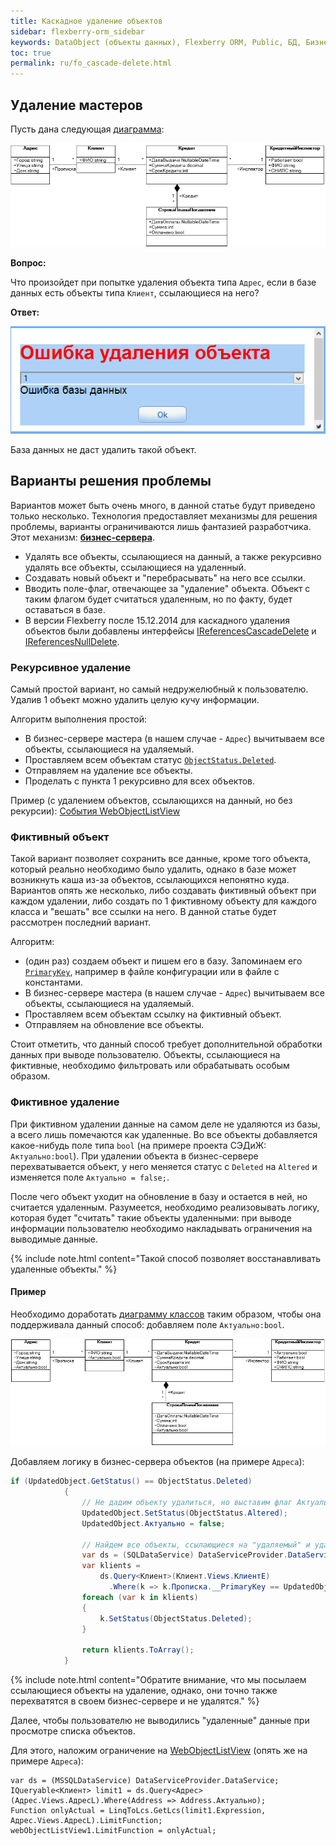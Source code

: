 ```yaml
---
title: Каскадное удаление объектов
sidebar: flexberry-orm_sidebar
keywords: DataObject (объекты данных), Flexberry ORM, Public, БД, Бизнес-серверы, Ограничения
toc: true
permalink: ru/fo_cascade-delete.html
---
```


## Удаление мастеров
Пусть дана следующая [диаграмма](fd_class-diagram.html):

![](/images/pages/products/flexberry-orm/cascade-delete/KreditDiagramm.png)

**Вопрос:**

Что произойдет при попытке удаления объекта типа `Адрес`, если в базе данных есть объекты типа `Клиент`, ссылающиеся на него?

**Ответ:**

![](/images/pages/products/flexberry-orm/cascade-delete/DeleteError.png)

База данных не даст удалить такой объект.

## Варианты решения проблемы
Вариантов может быть очень много, в данной статье будут приведено только несколько. Технология предоставляет механизмы для решения проблемы, варианты ограничиваются лишь фантазией разработчика. Этот механизм: **[бизнес-сервера](fo_business--servers--wrapper--business--facade.html)**.

* Удалять все объекты, ссылающиеся на данный, а также рекурсивно удалять все объекты, ссылающиеся на удаленный.
* Создавать новый объект и "перебрасывать" на него все ссылки.
* Вводить поле-флаг, отвечающее за "удаление" объекта. Объект с таким флагом будет считаться удаленным, но по факту, будет оставаться в базе.
* В версии Flexberry после 15.12.2014 для каскадного удаления объектов были добавлены интерфейсы [IReferencesCascadeDelete](fo_i-references-cascade-delete.html) и [IReferencesNullDelete](i-references-null-delete.html).

### Рекурсивное удаление
Самый простой вариант, но самый недружелюбный к пользователю. Удалив 1 объект можно удалить целую кучу информации.

Алгоритм выполнения простой:

* В бизнес-сервере мастера (в нашем случае - `Адрес`) вычитываем все объекты, ссылающиеся на удаляемый.
* Проставляем всем объектам статус [`ObjectStatus.Deleted`](fo_object-status-and-loading-state.html).
* Отправляем на удаление все объекты.
* Проделать с пункта 1 рекурсивно для всех объектов.

Пример (с удалением объектов, ссылающихся на данный, но без рекурсии): [События WebObjectListView](fa_w-o-l-v-events.html)

### Фиктивный объект

Такой вариант позволяет сохранить все данные, кроме того объекта, который реально необходимо было удалить, однако в базе может возникнуть каша из-за объектов, ссылающихся непонятно куда. Вариантов опять же несколько, либо создавать фиктивный объект при каждом удалении, либо создать по 1 фиктивному объекту для каждого класса и "вешать" все ссылки на него. В данной статье будет рассмотрен последний вариант.

Алгоритм:

* (один раз) создаем объект и пишем его в базу. Запоминаем его [`PrimaryKey`](fo_primary-keys-objects.html), например в файле конфигурации или в файле с константами.
* В бизнес-сервере мастера (в нашем случае - `Адрес`) вычитываем все объекты, ссылающиеся на удаляемый.
* Проставляем всем объектам ссылку на фиктивный объект.
* Отправляем на обновление все объекты.

Стоит отметить, что данный способ требует дополнительной обработки данных при выводе пользователю. Объекты, ссылающиеся на фиктивные, необходимо фильтровать или обрабатывать особым образом.

### Фиктивное удаление

При фиктивном удалении данные на самом деле не удаляются из базы, а всего лишь помечаются как удаленные. Во все объекты добавляется какое-нибудь поле типа `bool` (на примере проекта СЭДиЖ: `Актуально:bool`). При удалении объекта в бизнес-сервере перехватывается объект, у него меняется статус с `Deleted` на `Altered` и изменяется поле `Актуально = false;`.

После чего объект уходит на обновление в базу и остается в ней, но считается удаленным. Разумеется, необходимо реализовывать логику, которая будет "считать" такие объекты удаленными: при выводе информации пользователю необходимо накладывать ограничения на выводимые данные.

{% include note.html content="Такой способ позволяет восстанавливать удаленные объекты." %}

#### Пример
Необходимо доработать [диаграмму классов](fd_class-diagram.html) таким образом, чтобы она поддерживала данный способ: добавляем поле `Актуально:bool`.

![](/images/pages/products/flexberry-orm/cascade-delete/KreditDiagrammAktualno.png)

Добавляем логику в бизнес-сервера объектов (на примере `Адреса`):

```cs
if (UpdatedObject.GetStatus() == ObjectStatus.Deleted)
            {
                // Не дадим объекту удалиться, но выставим флаг Актуальности
                UpdatedObject.SetStatus(ObjectStatus.Altered);
                UpdatedObject.Актуально = false;

                // Найдем все объекты, ссылающиеся на "удаляемый" и удалим их.
                var ds = (SQLDataService) DataServiceProvider.DataService;
                var klients =
                    ds.Query<Клиент>(Клиент.Views.КлиентE)
                      .Where(k => k.Прописка.__PrimaryKey == UpdatedObject.__PrimaryKey);
                foreach (var k in klients)
                {
                    k.SetStatus(ObjectStatus.Deleted);
                }

                return klients.ToArray();
            }
```

{% include note.html content="Обратите внимание, что мы посылаем ссылающиеся объекты на удаление, однако, они точно также перехватятся в своем бизнес-сервере и не удалятся." %}

Далее, чтобы пользователю не выводились "удаленные" данные при просмотре списка объектов.

Для этого, наложим ограничение на [WebObjectListView](fa_web-object-list-view.html) (опять же на примере `Адреса`):

```
var ds = (MSSQLDataService) DataServiceProvider.DataService;
IQueryable<Клиент> limit1 = ds.Query<Адрес>(Адрес.Views.АдресL).Where(Address => Address.Актуально);
Function onlyActual = LinqToLcs.GetLcs(limit1.Expression, Адрес.Views.АдресL).LimitFunction;
webObjectListView1.LimitFunction = onlyActual;
```

